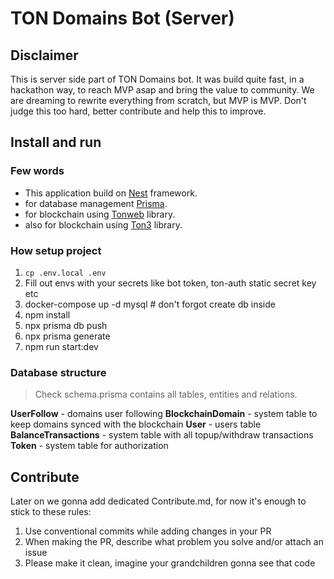 # TON Domains Bot (Server)

## Disclaimer

This is server side part of TON Domains bot. It was build quite fast, in a hackathon way, to reach MVP asap and bring the value to community.
We are dreaming to rewrite everything from scratch, but MVP is MVP.
Don't judge this too hard, better contribute and help this to improve.

## Install and run

### Few words
- This application build on [Nest](https://github.com/nestjs/nest) framework.
- for database management [Prisma](https://docs.nestjs.com/recipes/prisma).
- for blockchain using [Tonweb](https://github.com/toncenter/tonweb) library.
- also for blockchain using [Ton3](https://github.com/tonstack/ton3) library.

### How setup project
1. `cp .env.local .env`
2. Fill out envs with your secrets like bot token, ton-auth static secret key etc
3. docker-compose up -d mysql # don't forgot create db inside
4. npm install
5. npx prisma db push
6. npx prisma generate
7. npm run start:dev

### Database structure

> Check schema.prisma contains all tables, entities and relations.

**UserFollow** - domains user following
**BlockchainDomain** - system table to keep domains synced with the blockchain
**User** - users table
**BalanceTransactions** - system table with all topup/withdraw transactions
**Token** - system table for authorization


## Contribute

Later on we gonna add dedicated Contribute.md, for now it's enough to stick to these rules:

1. Use conventional commits while adding changes in your PR
2. When making the PR, describe what problem you solve and/or attach an issue
3. Please make it clean, imagine your grandchildren gonna see that code